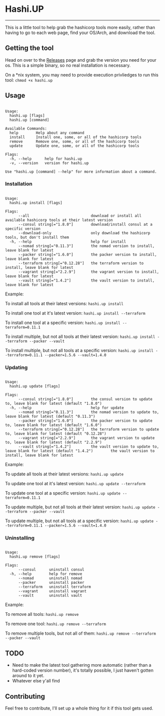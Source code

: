 # Hashi.UP
---

This is a little tool to help grab the hashicorp tools more easily, rather than having to go to each web page, find your OS/Arch, and download the tool.

## Getting the tool

Head on over to the [Releases](https://github.com/j4ng5y/hashi.up/releases) page and grab the version you need for your os. This is a simple binary, so no real installation is necessary.

On a *nix system, you may need to provide execution privliedges to run this tool: `chmod +x hashi.up`

## Usage

```A hashicorp tool downloader/installer/updater/uninstaller.

Usage:
  hashi.up [flags]
  hashi.up [command]

Available Commands:
  help        Help about any command
  install     Install one, some, or all of the hashicorp tools
  remove      Remove one, some, or all of the hashicorp tools
  update      Update one, some, or all of the hashicorp tools

Flags:
  -h, --help      help for hashi.up
  -v, --version   version for hashi.up

Use "hashi.up [command] --help" for more information about a command.
```

### Installation

```Install one, some, or all of the hashicorp tools

Usage:
  hashi.up install [flags]

Flags:
      --all                            download or install all available hashicorp tools at their latest version
      --consul string[="1.8.0"]        download/install consul at a specific version
      --download-only                  only download the hashicorp tools, but don't install them
  -h, --help                           help for install
      --nomad string[="0.11.3"]        the nomad version to install, leave blank for latest
      --packer string[="1.6.0"]        the packer version to install, leave blank for latest
      --terraform string[="0.12.28"]   the terraform version to install, leave blank for latest
      --vagrant string[="2.2.9"]       the vagrant version to install, leave blank for latest
      --vault string[="1.4.2"]         the vault version to install, leave blank for latest
```

Example:

To install all tools at their latest versions: `hashi.up install`

To install one tool at it's latest version: `hashi.up install --terraform`

To install one tool at a specific version: `hashi.up install --terraform=0.11.1`

To install multiple, but not all tools at their latest version: `hashi.up install --terraform --packer --vault`

To install multiple, but not all tools at a specific version: `hashi.up install --terraform=0.11.1 --packer=1.5.6 --vault=1.4.0`

### Updating

```Update one, some, or all of the hashicorp tools

Usage:
  hashi.up update [flags]

Flags:
      --consul string[="1.8.0"]        the consul version to update to, leave blank for latest (default "1.8.0")
  -h, --help                           help for update
      --nomad string[="0.11.3"]        the nomad version to update to, leave blank for latest (default "0.11.3")
      --packer string[="1.6.0"]        the packer version to update to, leave blank for latest (default "1.6.0")
      --terraform string[="0.12.28"]   the terraform version to update to, leave blank for latest (default "0.12.28")
      --vagrant string[="2.2.9"]       the vagrant version to update to, leave blank for latest (default "2.2.9")
      --vault string[="1.4.2"]         the vault version to update to, leave blank for latest (default "1.4.2")        the vault version to install, leave blank for latest
```

Example:

To update all tools at their latest versions: `hashi.up update`

To update one tool at it's latest version: `hashi.up update --terraform`

To update one tool at a specific version: `hashi.up update --terraform=0.11.1`

To update multiple, but not all tools at their latest version: `hashi.up update --terraform --packer --vault`

To update multiple, but not all tools at a specific version: `hashi.up update --terraform=0.11.1 --packer=1.5.6 --vault=1.4.0`

### Uninstalling

```Remove one, some, or all of the hashicorp tools

Usage:
  hashi.up remove [flags]

Flags:
      --consul      uninstall consul
  -h, --help        help for remove
      --nomad       uninstall nomad
      --packer      uninstall packer
      --terraform   uninstall terraform
      --vagrant     uninstall vagrant
      --vault       uninstall vault
```

Example:

To remove all tools: `hashi.up remove`

To remove one tool: `hashi.up remove --terraform`

To remove multiple tools, but not all of them: `hashi.up remove --terraform --packer --vault`

## TODO

* Need to make the latest tool gathering more automatic (rather than a hard-coded version number), it's totally possible, I just haven't gotten around to it yet.
* Whatever else y'all find

## Contributing

Feel free to contribute, I'll set up a whole thing for it if this tool gets used.